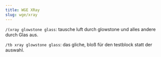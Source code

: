 ```yaml
---
title: WGE XRay
slug: wge/xray
---
```


`/(xray glowstone glass`: tausche luft durch glowstone und alles andere durch Glas aus.

`/tb xray glowstone glass`: das gliche, bloß für den testblock statt der auswahl.
